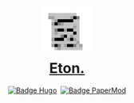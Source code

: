 <h1 align="center">
    <a href="https://bayunashr.github.io/eton/">
        <img alt="Logo Eton" src="https://raw.githubusercontent.com/bayunashr/eton/main/assets/favicon/apple-icon-180x180.png" width="100px"/>
        <br>
        Eton.
    </a>
</h1>

<p align="center">
    <a href="https://gohugo.io/" target="_blank"><img src="https://img.shields.io/badge/mesin-Hugo-red?style=for-the-badge" alt="Badge Hugo" /></a>&nbsp;
    <a href="https://github.com/adityatelange/hugo-PaperMod" target="_blank"><img src="https://img.shields.io/badge/tema-PaperMod-white?style=for-the-badge" alt="Badge PaperMod" /></a>
</p>